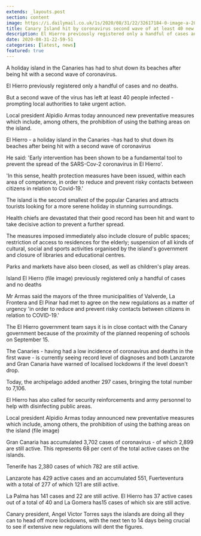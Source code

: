 ```yaml
---
extends: _layouts.post
section: content
image: https://i.dailymail.co.uk/1s/2020/08/31/22/32617184-0-image-a-20_1598909533884.jpg 
title: Canary Island hit by coronavirus second wave of at least 40 new cases 
description: El Hierro previously registered only a handful of cases and no deaths. But a second wave of the virus has left at least 40 people infected - prompting local authorities to take urgent action. 
date: 2020-08-31-22-59-51 
categories: [latest, news] 
featured: true 
--- 
```

A holiday island in the Canaries has had to shut down its beaches after being hit with a second wave of coronavirus.

El Hierro previously registered only a handful of cases and no deaths. 

But a second wave of the virus has left at least 40 people infected - prompting local authorities to take urgent action.

Local president Alpidio Armas today announced new preventative measures which include, among others, the prohibition of using the bathing areas on the island.

El Hierro - a holiday island in the Canaries -has had to shut down its beaches after being hit with a second wave of coronavirus

He said: 'Early intervention has been shown to be a fundamental tool to prevent the spread of the SARS-Cov-2 coronavirus in El Hierro'.

'In this sense, health protection measures have been issued, within each area of competence, in order to reduce and prevent risky contacts between citizens in relation to Covid-19.'

The island is the second smallest of the popular Canaries and attracts tourists looking for a more serene holiday in stunning surroundings.

Health chiefs are devastated that their good record has been hit and want to take decisive action to prevent a further spread.

The measures imposed immediately also include closure of public spaces; restriction of access to residences for the elderly; suspension of all kinds of cultural, social and sports activities organised by the island's government and closure of libraries and educational centres. 

Parks and markets have also been closed, as well as children's play areas.

Island El Hierro (file image) previously registered only a handful of cases and no deaths

Mr Armas said the mayors of the three municipalities of Valverde, La Frontera and El Pinar had met to agree on the new regulations as a matter of urgency 'in order to reduce and prevent risky contacts between citizens in relation to COVID-19.'

The El Hierro government team says it is in close contact with the Canary government because of the proximity of the planned reopening of schools on September 15. 

The Canaries - having had a low incidence of coronavirus and deaths in the first wave - is currently seeing record level of diagnoses and both Lanzarote and Gran Canaria have warned of localised lockdowns if the level doesn't drop.

Today, the archipelago added another 297 cases, bringing the total number to 7,106.

El Hierro has also called for security reinforcements and army personnel to help with disinfecting public areas.

Local president Alpidio Armas today announced new preventative measures which include, among others, the prohibition of using the bathing areas on the island (file image) 

Gran Canaria has accumulated 3,702 cases of coronavirus - of which 2,899 are still active. This represents 68 per cent of the total active cases on the islands.

Tenerife has 2,380 cases of which 782 are still active.

Lanzarote has 429 active cases and an accumulated 551, Fuerteventura with a total of 277 of which 121 are still active.

La Palma has 141 cases and 22 are still active. El Hierro has 37 active cases out of a total of 40 and La Gomera has15 cases of which six are still active.

Canary president, Angel Victor Torres says the islands are doing all they can to head off more lockdowns, with the next ten to 14 days being crucial to see if extensive new regulations will dent the figures.

